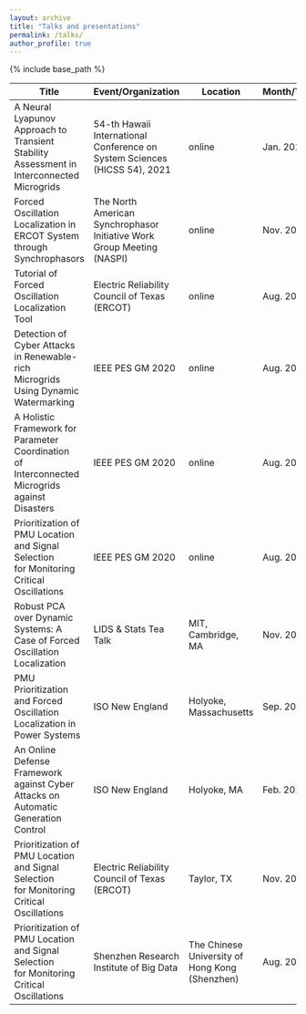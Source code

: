 ```yaml
---
layout: archive
title: "Talks and presentations"
permalink: /talks/
author_profile: true
---
```


{% include base_path %}

|Title                                                                                         | Event/Organization                                | Location |Month/Year| Link |
|----------------------------------------------------------------------------------------------|-----------------------------------------|----------|------|----|
|A Neural Lyapunov Approach to Transient Stability <br> Assessment in Interconnected Microgrids|54-th Hawaii International Conference on <br>System Sciences (HICSS 54), 2021|online| Jan. 2021|[[Poster]](https://thuang-power.github.io/files/HICSS-54-Poster.pdf)
|Forced Oscillation Localization in <br> ERCOT System through Synchrophasors|The North American Synchrophasor <br> Initiative Work Group Meeting (NASPI)|online|Nov. 2020|[[Slides]](https://www.naspi.org/sites/default/files/2020-11/04_tamu_forced_oscillation_ercot_huang_20201103.pdf)|
|Tutorial of Forced Oscillation Localization Tool|Electric Reliability Council of Texas (ERCOT)|online|Aug. 2020|
|Detection of Cyber Attacks in Renewable-rich <br> Microgrids Using Dynamic Watermarking|IEEE PES GM 2020| online| Aug. 2020|
|A Holistic Framework for Parameter Coordination <br> of Interconnected Microgrids against Disasters|IEEE PES GM 2020| online| Aug. 2020|
|Prioritization of PMU Location and Signal Selection <br> for Monitoring Critical Oscillations|IEEE PES GM 2020| online| Aug. 2020|
|Robust PCA over Dynamic Systems: A Case of Forced Oscillation Localization|LIDS & Stats Tea Talk|MIT, Cambridge, MA|Nov. 2018|[[Flyer](https://lids.mit.edu/news-and-events/events/robust-pca-over-dynamic-systems-case-forced-oscillation-localization)]
|PMU Prioritization and Forced Oscillation Localization in Power Systems|ISO New England|Holyoke, Massachusetts|Sep. 2018|
|An Online Defense Framework against Cyber Attacks on Automatic Generation Control|ISO New England|Holyoke, MA|Feb. 2018|
|Prioritization of PMU Location and Signal Selection <br> for Monitoring Critical Oscillations|Electric Reliability Council of Texas (ERCOT)|Taylor, TX| Nov. 2017|
|Prioritization of PMU Location and Signal Selection <br> for Monitoring Critical Oscillations|Shenzhen Research Institute of Big Data| The Chinese University of Hong Kong (Shenzhen)| Aug. 2017|[[News]](http://www.sribd.cn/index.php/en/news/128-mr-tong-huang-made-a-speech-in-our-school.html)|
